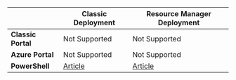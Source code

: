 |  | **Classic Deployment** | **Resource Manager Deployment** |
| --- | --- | --- |
| **Classic Portal** |Not Supported |Not Supported |
| **Azure Portal** |Not Supported |Not Supported |
| **PowerShell** |[Article](../articles/expressroute/expressroute-howto-coexist-classic.md) |[Article](../articles/expressroute/expressroute-howto-coexist-resource-manager.md) |

